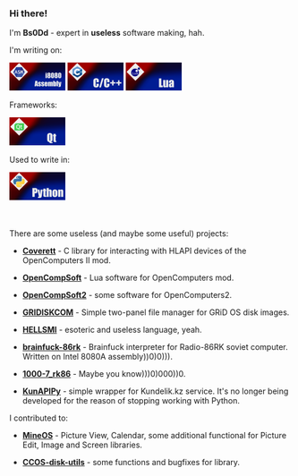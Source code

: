 ### Hi there! 

I'm **Bs0Dd** - expert in **useless** software making, hah.

I'm writing on:
<p align="left">
  <img src="https://raw.githubusercontent.com/Bs0Dd/Bs0Dd/main/badges/asm.png" alt="i8080 Assembly" width="100" height="50">
  <img src="https://raw.githubusercontent.com/Bs0Dd/Bs0Dd/main/badges/ccpp.png" alt="C/C++" width="100" height="50">
  <img src="https://raw.githubusercontent.com/Bs0Dd/Bs0Dd/main/badges/lua.png" alt="Lua" width="100" height="50">
</p>

Frameworks:
<p align="left">
  <img src="https://raw.githubusercontent.com/Bs0Dd/Bs0Dd/main/badges/qt.png" alt="Qt" width="100" height="50">
</p>

Used to write in:
<p align="left">
  <img src="https://raw.githubusercontent.com/Bs0Dd/Bs0Dd/main/badges/python.png" alt="Python" width="100" height="50">
</p>

<br><br>
There are some useless (and maybe some useful) projects:

* [**Coverett**](https://github.com/Bs0Dd/Coverett) - C library for interacting with HLAPI devices of the OpenComputers II mod.

* [**OpenCompSoft**](https://github.com/Bs0Dd/OpenCompSoft) - Lua software for OpenComputers mod.

* [**OpenCompSoft2**](https://github.com/Bs0Dd/OpenCompSoft2) - some software for OpenComputers2.

* [**GRIDISKCOM**](https://github.com/Bs0Dd/GRiDISKCOM) - Simple two-panel file manager for GRiD OS disk images.

* [**HELLSMI**](https://github.com/Bs0Dd/HELLSMI) - esoteric and useless language, yeah.

* [**brainfuck-86rk**](https://github.com/Bs0Dd/brainfuck-86rk) - Brainfuck interpreter for Radio-86RK soviet computer. Written on Intel 8080A assembly))0)0))).

* [**1000-7_rk86**](https://github.com/Bs0Dd/1000-7_rk86) - Maybe you know)))0)000))0.

* [**KunAPIPy**](https://github.com/Bs0Dd/KunAPIPy) - simple wrapper for Kundelik.kz service. It's no longer being developed for the reason of stopping working with Python.


I contributed to:

* [**MineOS**](https://github.com/IgorTimofeev/MineOS) - Picture View, Calendar, some additional functional for Picture Edit, Image and Screen libraries.

* [**CCOS-disk-utils**](https://github.com/BOOtak/CCOS-disk-utils) - some functions and bugfixes for library.
